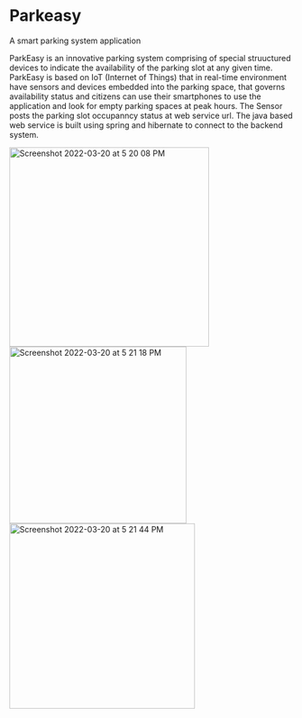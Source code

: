 # Parkeasy
A smart parking system application

ParkEasy is an innovative parking system comprising of special struuctured devices to indicate the availability of the parking slot at any given time. 
ParkEasy is based on IoT (Internet of Things) that in real-time environment have sensors and devices embedded into the parking space, that governs availability status and citizens can use their smartphones to use the application and look for empty parking spaces at peak hours. 
The Sensor posts the parking slot occupanncy status at web service url. The java based web service is built using spring and hibernate to connect to the backend system. 

<img width="354" alt="Screenshot 2022-03-20 at 5 20 08 PM" src="https://user-images.githubusercontent.com/31366475/159160836-612d32fa-ca0b-4910-9361-f41937be5f0c.png">

<img width="314" alt="Screenshot 2022-03-20 at 5 21 18 PM" src="https://user-images.githubusercontent.com/31366475/159160910-405942e2-e3b0-46be-b1b0-124b76501404.png">

<img width="329" alt="Screenshot 2022-03-20 at 5 21 44 PM" src="https://user-images.githubusercontent.com/31366475/159160925-032a2210-2e23-4cfd-a2cc-1a507b15b676.png">
